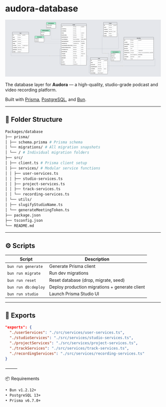 # audora-database

![audora database](./audora-database.png)

The database layer for **Audora** — a high-quality, studio-grade podcast and video recording platform.

Built with [Prisma](https://prisma.io), [PostgreSQL](https://www.postgresql.org/), and [Bun](https://bun.sh).

---

## 📁 Folder Structure

```bash
Packages/database
├── prisma/
│ ├── schema.prisma # Prisma schema
│ └── migrations/ # All migration snapshots
│ └── / # Individual migration folders
├── src/
│ ├── client.ts # Prisma client setup
│ ├── services/ # Modular service functions
│ │ ├── user-services.ts
│ │ ├── studio-services.ts
│ │ ├── project-services.ts
│ │ ├── track-services.ts
│ │ └── recording-services.ts
│ └── utils/
│ ├── slugifyStudioName.ts
│ └── generateMeetingToken.ts
├── package.json
├── tsconfig.json
└── README.md
```

---

## ⚙️ Scripts

| Script              | Description                                    |
| ------------------- | ---------------------------------------------- |
| `bun run generate`  | Generate Prisma client                         |
| `bun run migrate`   | Run dev migrations                             |
| `bun run reset`     | Reset database (drop, migrate, seed)           |
| `bun run db:deploy` | Deploy production migrations + generate client |
| `bun run studio`    | Launch Prisma Studio UI                        |

---

## 🧩 Exports

```json
"exports": {
  "./userServices": "./src/services/user-services.ts",
  "./studioServices": "./src/services/studio-services.ts",
  "./projectServices": "./src/services/project-services.ts",
  "./trackServices": "./src/services/track-services.ts",
  "./recordingServices": "./src/services/recording-services.ts"
}
```

⸻

📦 Requirements

```bash
• Bun v1.2.12+
• PostgreSQL 13+
• Prisma v6.7.0+
```
